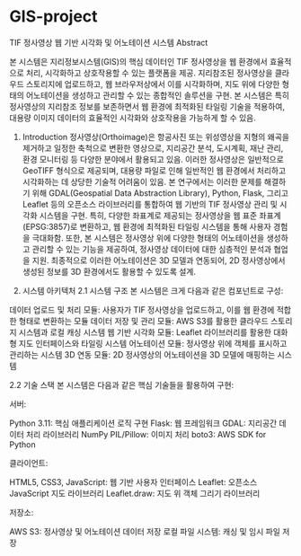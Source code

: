 # GIS-project

TIF 정사영상 웹 기반 시각화 및 어노테이션 시스템
Abstract

본 시스템은 지리정보시스템(GIS)의 핵심 데이터인 TIF 정사영상을 웹 환경에서 효율적으로 처리, 시각화하고 상호작용할 수 있는 플랫폼을 제공. 지리참조된 정사영상을 클라우드 스토리지에 업로드하고, 웹 브라우저상에서 이를 시각화하며, 지도 위에 다양한 형태의 어노테이션을 생성하고 관리할 수 있는 종합적인 솔루션을 구현. 본 시스템은 특히 정사영상의 지리참조 정보를 보존하면서 웹 환경에 최적화된 타일링 기술을 적용하여, 대용량 이미지 데이터의 효율적인 시각화와 상호작용을 가능하게 할 수 있음.

1. Introduction
정사영상(Orthoimage)은 항공사진 또는 위성영상을 지형의 왜곡을 제거하고 일정한 축척으로 변환한 영상으로, 지리공간 분석, 도시계획, 재난 관리, 환경 모니터링 등 다양한 분야에서 활용되고 있음. 이러한 정사영상은 일반적으로 GeoTIFF 형식으로 제공되며, 대용량 파일로 인해 일반적인 웹 환경에서 처리하고 시각화하는 데 상당한 기술적 어려움이 있음.
본 연구에서는 이러한 문제를 해결하기 위해 GDAL(Geospatial Data Abstraction Library), Python, Flask, 그리고 Leaflet 등의 오픈소스 라이브러리를 통합하여 웹 기반의 TIF 정사영상 관리 및 시각화 시스템을 구현. 특히, 다양한 좌표계로 제공되는 정사영상을 웹 표준 좌표계(EPSG:3857)로 변환하고, 웹 환경에 최적화된 타일링 시스템을 통해 사용자 경험을 극대화함.
또한, 본 시스템은 정사영상 위에 다양한 형태의 어노테이션을 생성하고 관리할 수 있는 기능을 제공하여, 정사영상 데이터에 대한 심층적인 분석과 협업을 지원. 최종적으로 이러한 어노테이션은 3D 모델과 연동되어, 2D 정사영상에서 생성된 정보를 3D 환경에서도 활용할 수 있도록 설계.

3. 시스템 아키텍처
2.1 시스템 구조
본 시스템은 크게 다음과 같은 컴포넌트로 구성:

데이터 업로드 및 처리 모듈: 사용자가 TIF 정사영상을 업로드하고, 이를 웹 환경에 적합한 형태로 변환하는 모듈
데이터 저장 및 관리 모듈: AWS S3를 활용한 클라우드 스토리지 시스템과 로컬 캐싱 시스템
웹 기반 시각화 모듈: Leaflet 라이브러리를 활용한 대화형 지도 인터페이스와 타일링 시스템
어노테이션 모듈: 정사영상 위에 객체를 표시하고 관리하는 시스템
3D 연동 모듈: 2D 정사영상의 어노테이션을 3D 모델에 매핑하는 시스템

2.2 기술 스택
본 시스템은 다음과 같은 핵심 기술들을 활용하여 구현:

서버:

Python 3.11: 핵심 애플리케이션 로직 구현
Flask: 웹 프레임워크
GDAL: 지리공간 데이터 처리 라이브러리
NumPy
PIL/Pillow: 이미지 처리
boto3: AWS SDK for Python


클라이언트:

HTML5, CSS3, JavaScript: 웹 기반 사용자 인터페이스
Leaflet: 오픈소스 JavaScript 지도 라이브러리
Leaflet.draw: 지도 위 객체 그리기 라이브러리


저장소:

AWS S3: 정사영상 및 어노테이션 데이터 저장
로컬 파일 시스템: 캐싱 및 임시 파일 저장
